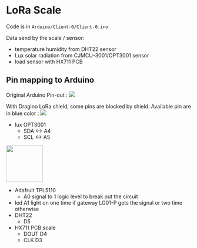 # LoRa Scale

Code is in ```Arduino/Client-0/Client-0.ino```

Data send by the scale / sensor:
* temperature humidity from DHT22 sensor
* Lux solar radiation from CJMCU-3001/OPT3001 sensor 
* load sensor with HX711 PCB

Pin mapping to Arduino
--------------------

Original Arduino Pin-out :
![](https://raw.github.com/luigi1809/connectedHives/master/img/Arduino-Uno-Pinout-1.png)

With Dragino LoRa shield, some pins are blocked by shield. Available pin are in blue color :
![](https://raw.github.com/luigi1809/connectedHives/master/img/LoRa_Shield_Pin_Mapping.png)

* lux OPT3001
    * SDA <-> A4
    * SCL <-> A5
    
<img src="https://raw.github.com/luigi1809/connectedHives/master/img/opt3001.jpg" width="100">

* Adafruit TPL5110
    * A0
    signal to 1 logic level to break out the circuit
* led A1 light on one time if gateway LG01-P gets the signal or two time otherwise
* DHT22
    * D5
* HX711 PCB scale
    * DOUT D4
    * CLK D3